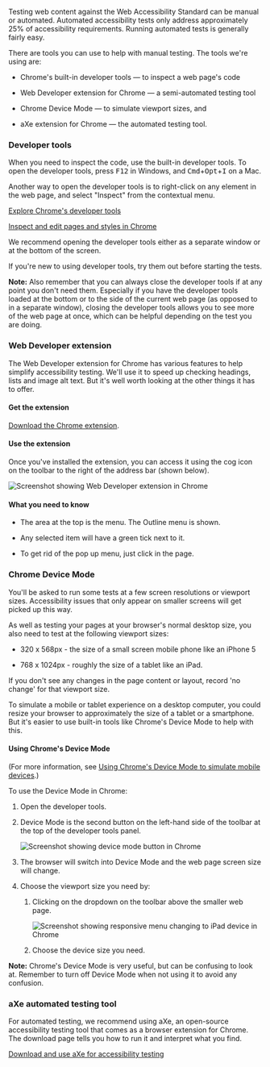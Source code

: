 Testing web content against the Web Accessibility Standard can be manual or automated. Automated accessibility tests only address approximately 25% of accessibility requirements. Running automated tests is generally fairly easy.

There are tools you can use to help with manual testing. The tools we're using are:

* Chrome's built-in developer tools — to inspect a web page's code 

* Web Developer extension for Chrome — a semi-automated testing tool 

* Chrome Device Mode — to simulate viewport sizes, and  

* aXe extension for Chrome — the automated testing tool. 

### Developer tools

When you need to inspect the code, use the built-in developer tools. To open the developer tools, press <kbd>F12</kbd> in Windows, and <kbd>Cmd</kbd>+<kbd>Opt</kbd>+<kbd>I</kbd> on a Mac. 

Another way to open the developer tools is to right-click on any element in the web page, and select "Inspect" from the contextual menu. 

[Explore Chrome's developer tools](https://developers.google.com/web/tools/chrome-devtools/)

[Inspect and edit pages and styles in Chrome](https://developers.google.com/web/tools/chrome-devtools/inspect-styles/)

We recommend opening the developer tools either as a separate window or at the bottom of the screen. 

If you're new to using developer tools, try them out before starting the tests. 

**Note:** Also remember that you can always close the developer tools if at any point you don't need them. Especially if you have the developer tools loaded at the bottom or to the side of the current web page (as opposed to in a separate window), closing the developer tools allows you to see more of the web page at once, which can be helpful depending on the test you are doing. 

### Web Developer extension

The Web Developer extension for Chrome has various features to help simplify accessibility testing. We'll use it to speed up checking headings, lists and image alt text. But it's well worth looking at the other things it has to offer.

#### Get the extension

[Download the Chrome extension](https://chrome.google.com/webstore/detail/web-developer/bfbameneiokkgbdmiekhjnmfkcnldhhm).

#### Use the extension

Once you've installed the extension, you can access it using the cog icon on the toolbar to the right of the address bar (shown below).

![Screenshot showing Web Developer extension in Chrome](https://govtnz.github.io/web-standards/assets/img/chrome-wd-ext.jpg)

#### What you need to know

* The area at the top is the menu. The Outline menu is shown. 

* Any selected item will have a green tick next to it. 

* To get rid of the pop up menu, just click in the page. 

### Chrome Device Mode

You'll be asked to run some tests at a few screen resolutions or viewport sizes. Accessibility issues that only appear on smaller screens will get picked up this way.

As well as testing your pages at your browser's normal desktop size, you also need to test at the following viewport sizes: 

* 320 x 568px - the size of a small screen mobile phone like an iPhone 5

* 768 x 1024px - roughly the size of a tablet like an iPad.

If you don't see any changes in the page content or layout, record 'no change' for that viewport size.

To simulate a mobile or tablet experience on a desktop computer, you could resize your browser to approximately the size of a tablet or a smartphone. But it's easier to use built-in tools like Chrome's Device Mode to help with this. 

<div class="details" markdown="1">

#### Using Chrome's Device Mode

(For more information, see [Using Chrome's Device Mode to simulate mobile devices](https://developers.google.com/web/tools/chrome-devtools/device-mode/).)

To use the Device Mode in Chrome:

1. Open the developer tools.

2. Device Mode is the second button on the left-hand side of the toolbar at the top of the developer tools panel. 

	![Screenshot showing device mode button in Chrome](https://govtnz.github.io/web-standards/assets/img/device-mode.jpg)

3. The browser will switch into Device Mode and the web page screen size will change.  

4. Choose the viewport size you need by: 

	1. Clicking on the dropdown on the toolbar above the smaller web page.

		![Screenshot showing responsive menu changing to iPad device in Chrome](https://govtnz.github.io/web-standards/assets/img/responsive-menu.jpg)

	2. Choose the device size you need. 
		
</div>

**Note:** Chrome's Device Mode is very useful, but can be confusing to look at. Remember to turn off Device Mode when not using it to avoid any confusion. 

### aXe automated testing tool

For automated testing, we recommend using aXe, an open-source accessibility testing tool that comes as a browser extension for Chrome. The download page tells you how to run it and interpret what you find.

[Download and use aXe for accessibility testing](http://www.deque.com/products/axe/)
